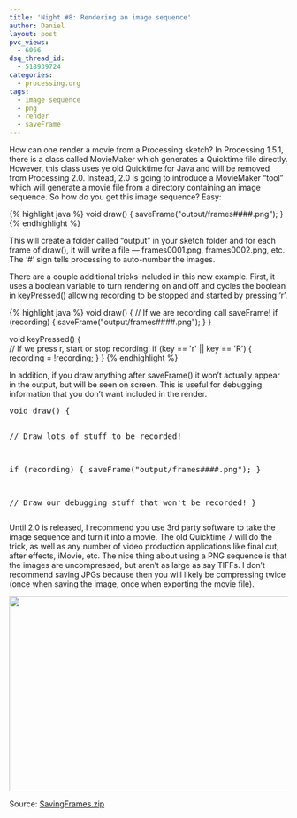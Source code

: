 ```yaml
---
title: 'Night #8: Rendering an image sequence'
author: Daniel
layout: post
pvc_views:
  - 6066
dsq_thread_id:
  - 518939724
categories:
  - processing.org
tags:
  - image sequence
  - png
  - render
  - saveFrame
---
```

<p>How can one render a movie from a Processing sketch?  In Processing 1.5.1, there is a class called MovieMaker which generates a Quicktime file directly.  However, this class uses ye old Quicktime for Java and will be removed from Processing 2.0.  Instead, 2.0 is going to introduce a MovieMaker &#8220;tool&#8221; which will generate a movie file from a directory containing an image sequence.  So how do you get this image sequence?  Easy:</p>

{% highlight java %}
void draw() {
  saveFrame("output/frames####.png");
}
{% endhighlight %}

<p>This will create a folder called &#8220;output&#8221; in your sketch folder and for each frame of draw(), it will write a file &#8212; frames0001.png, frames0002.png, etc.  The &#8216;#&#8217; sign tells processing to auto-number the images.</p>
<p>There are a couple additional tricks included in this new example.  First, it uses a boolean variable to turn rendering on and off and cycles the boolean in keyPressed() allowing recording to be stopped and started by pressing &#8216;r&#8217;. </p>

{% highlight java %}
void draw() {
  // If we are recording call saveFrame!
  if (recording) {
    saveFrame("output/frames####.png");
  }
}

void keyPressed() {  
  // If we press r, start or stop recording!
  if (key == 'r' || key == 'R') {
    recording = !recording;
  }
}
{% endhighlight %}

<p>In addition, if you draw anything after saveFrame() it won&#8217;t actually appear in the output, but will be seen on screen.  This is useful for debugging information that you don&#8217;t want included in the render.</p>
<pre lang="java">
void draw() {
 
  // Draw lots of stuff to be recorded!
  
  if (recording) {
    saveFrame("output/frames####.png");
  }
   
  // Draw our debugging stuff that won't be recorded!
}
</pre>
<p>Until 2.0 is released, I recommend you use 3rd party software to take the image sequence and turn it into a movie.  The old Quicktime 7 will do the trick, as well as any number of video production applications like final cut, after effects, iMovie, etc.  The nice thing about using a PNG sequence is that the images are uncompressed, but aren&#8217;t as large as say TIFFs.  I don&#8217;t recommend saving JPGs because then you will likely be compressing twice (once when saving the image, once when exporting the movie file).</p>
<p><a href='http://www.shiffman.net/wp/wp-content/uploads/2011/12/SavingFrames.zip'><img src="http://www.shiffman.net/wp/wp-content/uploads/2011/12/frames.png" alt="" title="frames" width="590" height="352" class="alignnone size-full wp-image-1075" /></a></p>
<p>Source: <a href='http://www.shiffman.net/wp/wp-content/uploads/2011/12/SavingFrames.zip'>SavingFrames.zip</a></p>
